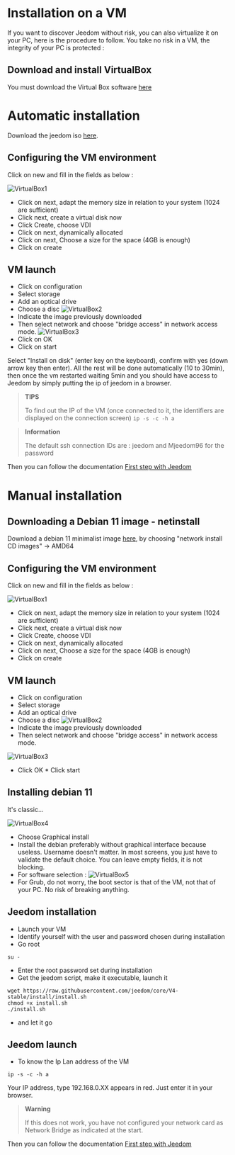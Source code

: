 # Installation on a VM

If you want to discover Jeedom without risk, you can also virtualize it on your PC, here is the procedure to follow. You take no risk in a VM, the integrity of your PC is protected :

## Download and install VirtualBox

You must download the Virtual Box software [here](https://www.virtualbox.org/wiki/Downloads)

# Automatic installation

Download the jeedom iso [here](https://images.jeedom.com/x86-64/).

## Configuring the VM environment

Click on new and fill in the fields as below :

![VirtualBox1](images/VirtualBox1.PNG)

-   Click on next, adapt the memory size in relation to your system (1024 are sufficient)
-   Click next, create a virtual disk now
-   Click Create, choose VDI
-   Click on next, dynamically allocated
-   Click on next, Choose a size for the space (4GB is enough)
-   Click on create

## VM launch

-   Click on configuration
-   Select storage
-   Add an optical drive
-   Choose a disc
![VirtualBox2](images/VirtualBox2.PNG)
-   Indicate the image previously downloaded
-   Then select network and choose "bridge access" in network access mode.
![VirtualBox3](images/VirtualBox3.PNG)
-   Click on OK
-   Click on start

Select "Install on disk" (enter key on the keyboard), confirm with yes (down arrow key then enter). All the rest will be done automatically (10 to 30min), then once the vm restarted waiting 5min and you should have access to Jeedom by simply putting the ip of jeedom in a browser.

>**TIPS**
>
>To find out the IP of the VM (once connected to it, the identifiers are displayed on the connection screen) ``ip -s -c -h a``

> **Information**
>
> The default ssh connection IDs are : jeedom and Mjeedom96 for the password 

Then you can follow the documentation [First step with Jeedom](https://doc.jeedom.com/en_US/premiers-pas/index)

# Manual installation

## Downloading a Debian 11 image - netinstall

Download a debian 11 minimalist image [here](https://www.debian.org/releases/bullseye/debian-installer/), by choosing "network install CD images" -> AMD64

## Configuring the VM environment

Click on new and fill in the fields as below :

![VirtualBox1](images/VirtualBox1.PNG)

-   Click on next, adapt the memory size in relation to your system (1024 are sufficient)
-   Click next, create a virtual disk now
-   Click Create, choose VDI
-   Click on next, dynamically allocated
-   Click on next, Choose a size for the space (4GB is enough)
-   Click on create

## VM launch

-   Click on configuration
-   Select storage
-   Add an optical drive
-   Choose a disc
![VirtualBox2](images/VirtualBox2.PNG)
-   Indicate the image previously downloaded
-   Then select network and choose "bridge access" in network access mode.

![VirtualBox3](images/VirtualBox3.PNG)

-   Click OK \* Click start

## Installing debian 11

It's classic…

![VirtualBox4](images/VirtualBox4.PNG)

-   Choose Graphical install
-   Install the debian preferably without graphical interface because useless. Username doesn't matter. In most screens, you just have to validate the default choice. You can leave empty fields, it is not blocking.
-   For software selection :
![VirtualBox5](images/VirtualBox5.PNG)
-   For Grub, do not worry, the boot sector is that of the VM, not that of your PC. No risk of breaking anything.

## Jeedom installation

-   Launch your VM
-   Identify yourself with the user and password chosen during installation
-   Go root

``su -``

-   Enter the root password set during installation
-   Get the jeedom script, make it executable, launch it

````
wget https://raw.githubusercontent.com/jeedom/core/V4-stable/install/install.sh
chmod +x install.sh
./install.sh
````

-   and let it go

## Jeedom launch

-   To know the Ip Lan address of the VM

````
ip -s -c -h a
````

Your IP address, type 192.168.0.XX appears in red. Just enter it in your browser.

> **Warning**
>
> If this does not work, you have not configured your network card as Network Bridge as indicated at the start.

Then you can follow the documentation [First step with Jeedom](https://doc.jeedom.com/en_US/premiers-pas/index)
